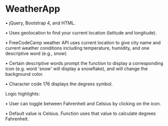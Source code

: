 # WeatherApp

•	jQuery, Bootstrap 4, and HTML.

•	Uses geolocation to find your current location (latitude and longitude).

•	FreeCodeCamp weather API uses current location to give city name and current weather conditions including temperature, humidity, and one descriptive word (e.g., snow)

•	Certain descriptive words prompt the function to display a corresponding icon (e.g. word 'snow' will display a snowflake), and will change the background color.

•	Character code 176 displays the degrees symbol.

Logic highlights:

•	User can toggle between Fahrenheit and Celsius by clicking on the icon.

•	Default value is Celsius. Function uses that value to calculate degrees Fahrenheit.
